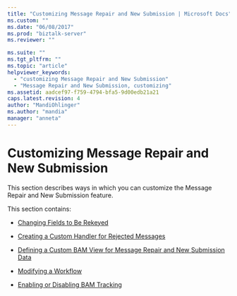 ```yaml
---
title: "Customizing Message Repair and New Submission | Microsoft Docs"
ms.custom: ""
ms.date: "06/08/2017"
ms.prod: "biztalk-server"
ms.reviewer: ""

ms.suite: ""
ms.tgt_pltfrm: ""
ms.topic: "article"
helpviewer_keywords: 
  - "customizing Message Repair and New Submission"
  - "Message Repair and New Submission, customizing"
ms.assetid: aadcef97-f759-4794-bfa5-9d00edb21a21
caps.latest.revision: 4
author: "MandiOhlinger"
ms.author: "mandia"
manager: "anneta"
---
```

# Customizing Message Repair and New Submission
This section describes ways in which you can customize the Message Repair and New Submission feature.  
  
 This section contains:  
  
-   [Changing Fields to Be Rekeyed](../../adapters-and-accelerators/accelerator-swift/changing-fields-to-be-rekeyed.md)  
  
-   [Creating a Custom Handler for Rejected Messages](../../adapters-and-accelerators/accelerator-swift/creating-a-custom-handler-for-rejected-messages.md)  
  
-   [Defining a Custom BAM View for Message Repair and New Submission Data](../../adapters-and-accelerators/accelerator-swift/defining-a-custom-bam-view-for-message-repair-and-new-submission-data.md)  
  
-   [Modifying a Workflow](../../adapters-and-accelerators/accelerator-swift/modifying-a-workflow.md)  
  
-   [Enabling or Disabling BAM Tracking](../../adapters-and-accelerators/accelerator-swift/enabling-or-disabling-bam-tracking.md)